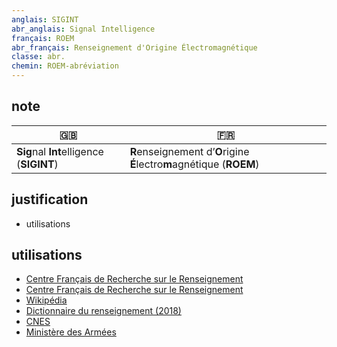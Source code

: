 ```yaml
---
anglais: SIGINT
abr_anglais: Signal Intelligence
français: ROEM
abr_français: Renseignement d'Origine Électromagnétique
classe: abr.
chemin: ROEM-abréviation
---
```

## note

🇬🇧 | 🇫🇷
---|---
**Sig**nal **Int**elligence (**SIGINT**)|**R**enseignement d’**O**rigine **É**lectro**m**agnétique (**ROEM**)

## justification

- utilisations

## utilisations

- [Centre Français de Recherche sur le Renseignement](https://cf2r.org/documentation/renseignement-electromagnetique-definitions-et-contours/)
- [Centre Français de Recherche sur le Renseignement](https://cf2r.org/rta/renseignement-dorigine-electromagnetique-pour-tous/)
- [Wikipédia](https://fr.wikipedia.org/wiki/Renseignement_d%27origine_%C3%A9lectromagn%C3%A9tique)
- [Dictionnaire du renseignement (2018)](https://www.cairn.info/dictionnaire-du-renseignement--9782262070564-page-658.htm)
- [CNES](https://ceres.cnes.fr/sites/default/files/drupal/202111/default/is_211026_cnes-ceres_plaquette_br.pdf)
- [Ministère des Armées](https://www.defense.gouv.fr/drm/actualites/renseignement-dorigine-electromagnetique-satellites-ceres-france-se-dote-dun-systeme-unique-europe)

